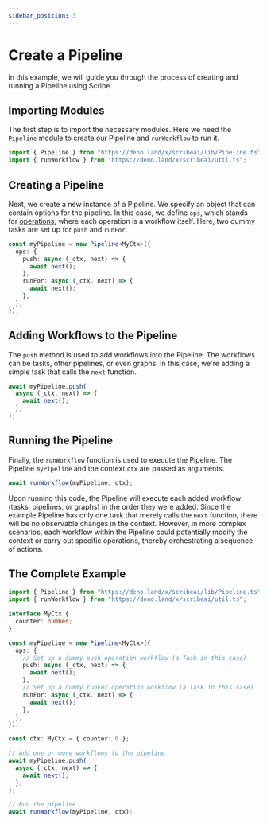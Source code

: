 ```yaml
---
sidebar_position: 3
---
```


# Create a Pipeline

In this example, we will guide you through the process of creating and running a Pipeline
using Scribe.

## Importing Modules

The first step is to import the necessary modules. Here we need the `Pipeline` module to create
our Pipeline and `runWorkflow` to run it.

```ts
import { Pipeline } from "https://deno.land/x/scribeai/lib/Pipeline.ts";
import { runWorkflow } from "https://deno.land/x/scribeai/util.ts";
```

## Creating a Pipeline

Next, we create a new instance of a Pipeline. We specify an object that can contain options
for the pipeline. In this case, we define `ops`, which stands for
[operations](/core-concepts/workflows#operations), where each operation is a workflow itself.
Here, two dummy tasks are set up for `push` and `runFor`.

```ts
const myPipeline = new Pipeline<MyCtx>({
  ops: {
    push: async (_ctx, next) => {
      await next();
    },
    runFor: async (_ctx, next) => {
      await next();
    },
  },
});
```

## Adding Workflows to the Pipeline

The `push` method is used to add workflows into the Pipeline. The workflows can be tasks,
other pipelines, or even graphs. In this case, we're adding a simple task that calls the `next` function.

```ts
await myPipeline.push(
  async (_ctx, next) => {
    await next();
  },
);
```

## Running the Pipeline

Finally, the `runWorkflow` function is used to execute the Pipeline.
The Pipeline `myPipeline` and the context `ctx` are passed as arguments.

```ts
await runWorkflow(myPipeline, ctx);
```

Upon running this code, the Pipeline will execute each added workflow (tasks, pipelines,
or graphs) in the order they were added. Since the example Pipeline has only one task
that merely calls the `next` function, there will be no observable changes in the context.
However, in more complex scenarios, each workflow within the Pipeline could potentially
modify the context or carry out specific operations, thereby orchestrating a sequence of actions.

## The Complete Example

```ts
import { Pipeline } from "https://deno.land/x/scribeai/lib/Pipeline.ts";
import { runWorkflow } from "https://deno.land/x/scribeai/util.ts";

interface MyCtx {
  counter: number;
}

const myPipeline = new Pipeline<MyCtx>({
  ops: {
    // Set up a dummy push operation workflow (a Task in this case)
    push: async (_ctx, next) => {
      await next();
    },
    // Set up a dummy runFor operation workflow (a Task in this case)
    runFor: async (_ctx, next) => {
      await next();
    },
  },
});

const ctx: MyCtx = { counter: 0 };

// Add one or more workflows to the pipeline
await myPipeline.push(
  async (_ctx, next) => {
    await next();
  },
);

// Run the pipeline
await runWorkflow(myPipeline, ctx);
```